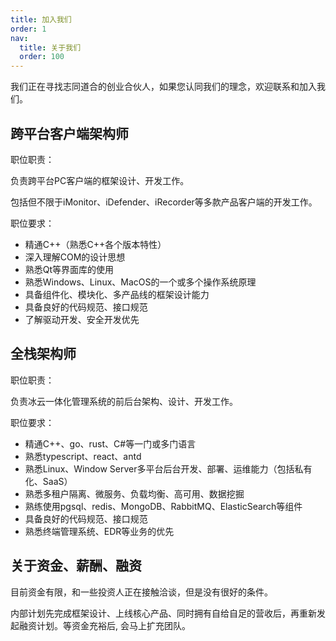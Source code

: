 ```yaml
---
title: 加入我们
order: 1
nav:
  title: 关于我们
  order: 100
---
```


我们正在寻找志同道合的创业合伙人，如果您认同我们的理念，欢迎联系和加入我们。


## 跨平台客户端架构师

职位职责：

负责跨平台PC客户端的框架设计、开发工作。

包括但不限于iMonitor、iDefender、iRecorder等多款产品客户端的开发工作。

职位要求：

- 精通C++（熟悉C++各个版本特性）
- 深入理解COM的设计思想
- 熟悉Qt等界面库的使用
- 熟悉Windows、Linux、MacOS的一个或多个操作系统原理
- 具备组件化、模块化、多产品线的框架设计能力
- 具备良好的代码规范、接口规范
- 了解驱动开发、安全开发优先

## 全栈架构师

职位职责：

负责冰云一体化管理系统的前后台架构、设计、开发工作。

职位要求：

- 精通C++、go、rust、C#等一门或多门语言
- 熟悉typescript、react、antd
- 熟悉Linux、Window Server多平台后台开发、部署、运维能力（包括私有化、SaaS）
- 熟悉多租户隔离、微服务、负载均衡、高可用、数据挖掘
- 熟练使用pgsql、redis、MongoDB、RabbitMQ、ElasticSearch等组件
- 具备良好的代码规范、接口规范
- 熟悉终端管理系统、EDR等业务的优先

## 关于资金、薪酬、融资

目前资金有限，和一些投资人正在接触洽谈，但是没有很好的条件。

内部计划先完成框架设计、上线核心产品、同时拥有自给自足的营收后，再重新发起融资计划。等资金充裕后, 会马上扩充团队。
